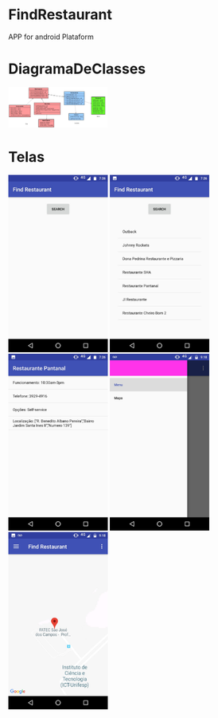 # FindRestaurant
APP for android Plataform

# DiagramaDeClasses
<img src="./Images/DiagramaDeClasses.jpeg" width="200px" />


# Telas
<img src="./Images/3.jpeg" width="200px" />
<img src="./Images/2.jpeg" width="200px" />
<img src="./Images/1.jpeg" width="200px" />
<img src="./Images/Navigation.jpeg" width="200px" />
<img src="./Images/Maps.jpeg" width="200px" />